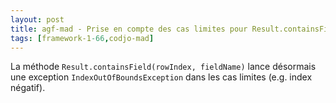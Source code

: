```yaml
---
layout: post
title: agf-mad - Prise en compte des cas limites pour Result.containsField()
tags: [framework-1-66,codjo-mad]
---
```

La méthode ```Result.containsField(rowIndex, fieldName)``` lance désormais une exception ```IndexOutOfBoundsException``` dans les cas limites (e.g. index négatif).
